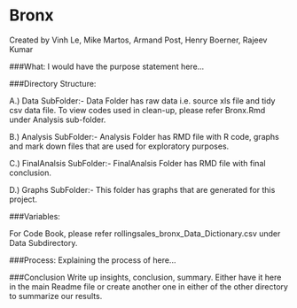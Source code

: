 # Bronx
Created by Vinh Le, Mike Martos, Armand Post, Henry Boerner, Rajeev Kumar


###What:
I would have the purpose statement here...


###Directory Structure:

A.) Data SubFolder:- Data Folder has raw data i.e. source xls file and tidy csv data file. 
To view codes used in clean-up, please refer Bronx.Rmd under Analysis sub-folder.

B.) Analysis SubFolder:- Analysis Folder has RMD file with R code, graphs and mark down files that are used for exploratory purposes.

C.) FinalAnalsis SubFolder:- FinalAnalsis Folder has RMD file with final conclusion.

D.) Graphs SubFolder:- This folder has graphs that are generated for this project.


###Variables:

For Code Book, please refer rollingsales_bronx_Data_Dictionary.csv under Data Subdirectory.


###Process:
Explaining the process of here...


###Conclusion
Write up insights, conclusion, summary. Either have it here in the main Readme file or create another one in either of the other directory to summarize our results. 
